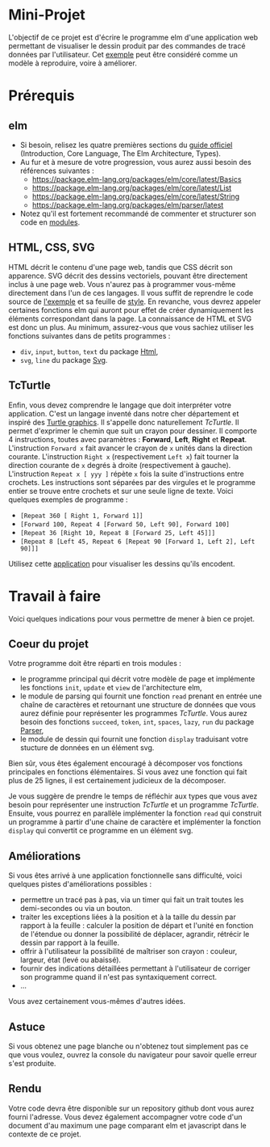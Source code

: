 # Mini-Projet

L'objectif de ce projet est d'écrire le programme elm d'une application web permettant de visualiser le dessin produit par des commandes de tracé données par l'utilisateur. Cet [exemple](https://perso.liris.cnrs.fr/tristan.roussillon/TcTurtle) peut être considéré comme un modèle à reproduire, voire à améliorer. 

# Prérequis

## elm

- Si besoin, relisez les quatre premières sections du [guide officiel](https://guide.elm-lang.org/) (Introduction, Core Language, The Elm Architecture, Types).
- Au fur et à mesure de votre progression, vous aurez aussi besoin des références suivantes : 
  - https://package.elm-lang.org/packages/elm/core/latest/Basics
  - https://package.elm-lang.org/packages/elm/core/latest/List
  - https://package.elm-lang.org/packages/elm/core/latest/String
  - https://package.elm-lang.org/packages/elm/parser/latest
- Notez qu'il est fortement recommandé de commenter et structurer son code en [modules](https://guide.elm-lang.org/webapps/modules.html).

## HTML, CSS, SVG

HTML décrit le contenu d'une page web, tandis que CSS décrit son apparence. SVG décrit des dessins vectoriels, pouvant être directement inclus à une page web. Vous n'aurez pas à programmer vous-même directement dans l'un de ces langages. Il vous suffit de reprendre le code source de [l'exemple](https://perso.liris.cnrs.fr/tristan.roussillon/TcTurtle/index.html) et sa feuille de [style](https://perso.liris.cnrs.fr/tristan.roussillon/TcTurtle/style.css). En revanche, vous devrez appeler certaines fonctions elm qui auront pour effet de créer dynamiquement les éléments correspondant dans la page. La connaissance de HTML et SVG est donc un plus. Au minimum, assurez-vous que vous sachiez utiliser les fonctions suivantes dans de petits programmes :

- `div`, `input`, `button`, `text` du package [Html](https://package.elm-lang.org/packages/elm/html/latest/),
- `svg`, `line` du package [Svg](https://package.elm-lang.org/packages/elm/svg/latest/).

## TcTurtle

Enfin, vous devez comprendre le langage que doit interpréter votre application. C'est un langage inventé dans notre cher département et inspiré des [Turtle graphics](https://en.wikipedia.org/wiki/Turtle_graphics). Il s'appelle donc naturellement *TcTurtle*. Il permet d'exprimer le chemin que suit un crayon pour dessiner. Il comporte 4 instructions, toutes avec paramètres : **Forward**, **Left**, **Right** et **Repeat**. L'instruction `Forward x` fait avancer le crayon de `x` unités dans la direction courante. L'instruction `Right x` (respectivement `Left x`) fait tourner la direction courante de `x` degrés à droite (respectivement à gauche). L'instruction `Repeat x [ yyy ]` répète `x` fois la suite d'instructions entre crochets. Les instructions sont séparées par des virgules et le programme entier se trouve entre crochets et sur une seule ligne de texte. Voici quelques exemples de programme :

- `[Repeat 360 [ Right 1, Forward 1]]`
- `[Forward 100, Repeat 4 [Forward 50, Left 90], Forward 100]`
- `[Repeat 36 [Right 10, Repeat 8 [Forward 25, Left 45]]]`
- `[Repeat 8 [Left 45, Repeat 6 [Repeat 90 [Forward 1, Left 2], Left 90]]]`

Utilisez cette [application](https://perso.liris.cnrs.fr/tristan.roussillon/TcTurtle/index.html) pour visualiser les dessins qu'ils encodent. 

# Travail à faire

Voici quelques indications pour vous permettre de mener à bien ce projet.

## Coeur du projet

Votre programme doit être réparti en trois modules :

- le programme principal qui décrit votre modèle de page et implémente les fonctions `init`, `update` et `view` de l'architecture elm,
- le module de parsing qui fournit une fonction `read` prenant en entrée une chaîne de caractères et retournant une structure de données que vous aurez définie pour représenter les programmes *TcTurtle*. Vous aurez besoin des fonctions `succeed`, `token`, `int`, `spaces`, `lazy`, `run` du package [Parser](https://package.elm-lang.org/packages/elm/parser/latest/),
- le module de dessin qui fournit une fonction `display` traduisant votre stucture de données en un élément svg.

Bien sûr, vous êtes également encouragé à décomposer vos fonctions principales en fonctions élémentaires. Si vous avez une fonction qui fait plus de 25 lignes, il est certainement judicieux de la décomposer.

Je vous suggère de prendre le temps de réfléchir aux types que vous avez besoin pour représenter une instruction *TcTurtle* et un programme *TcTurtle*. Ensuite, vous pourrez en parallèle implémenter la fonction `read` qui construit un programme à partir d'une chaine de caractère et implémenter la fonction `display` qui convertit ce programme en un élément svg. 

## Améliorations

Si vous êtes arrivé à une application fonctionnelle sans difficulté, voici quelques pistes d'améliorations possibles :

- permettre un tracé pas à pas, via un timer qui fait un trait toutes les demi-secondes ou via un bouton. 
- traiter les exceptions liées à la position et à la taille du dessin par rapport à la feuille : calculer la position de départ et l'unité en fonction de l'étendue ou donner la possibilité de déplacer, agrandir, rétrécir le dessin par rapport à la feuille.
- offrir à l'utilisateur la possibilité de maîtriser son crayon : couleur, largeur, état (levé ou abaissé).
- fournir des indications détaillées permettant à l'utilisateur de corriger son programme quand il n'est pas syntaxiquement correct.
- ...

Vous avez certainement vous-mêmes d'autres idées.   
 
## Astuce

Si vous obtenez une page blanche ou n'obtenez tout simplement pas ce que vous voulez, ouvrez la console du navigateur pour savoir quelle erreur s'est produite. 

## Rendu

Votre code devra être disponible sur un repository github dont vous aurez fourni l'adresse. Vous devez également accompagner votre code d'un document d'au maximum une page comparant elm et javascript dans le contexte de ce projet.  
 
